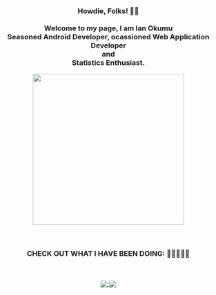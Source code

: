 
  <div align="center">  
<h3>Howdie, Folks! 👋🤓<br><br>Welcome to my page, I am Ian Okumu<br>Seasoned Android Developer, ocassioned Web Application Developer <br>and<br>Statistics Enthusiast.</h3>
  </div>
  
  <div align="center">
 
  <img src="https://socialmediatech.net/wp-content/uploads/2020/12/android-n.png" height="350"/>
  
  </div>
  
<!--   [![Top Langs](https://github-readme-stats.vercel.app/api/top-langs/?username=anuraghazra&layout=compact)](https://github.com/anuraghazra/github-readme-stats) -->

<!-- ![Anurag's GitHub stats](https://github-readme-stats.vercel.app/api?username=anuraghazra&show_icons=true&theme=radical)
 -->
  
  <div align="center">
  <br>
  <br>
  <h3>CHECK OUT WHAT I HAVE BEEN DOING: 🤪🤖🤪🤖🤪</h3>
  <br>
  <br>
  
  <a href="https://github.com/anuraghazra/github-readme-stats" style="margin-left:.5%;">
  <img align="center" src="https://github-readme-stats.vercel.app/api?username=Okumu-Ian&show_icons=true&theme=radical" />
</a>
<a href="https://github.com/anuraghazra/convoychat" style="margin-right:.5%;">
  <img align="center" src="https://github-readme-stats.vercel.app/api/top-langs/?username=Okumu-Ian&layout=compact" />
</a>
  
  </div>
<!---
otsembo/otsembo is a ✨ special ✨ repository because its `README.md` (this file) appears on your GitHub profile.
You can click the Preview link to take a look at your changes.
--->
